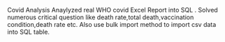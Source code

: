 Covid Analysis
Anaylyzed real WHO covid Excel Report into SQL .
Solved numerous critical question like death rate,total death,vaccination condition,death rate etc.
Also use bulk import method to import csv data into SQL table.
